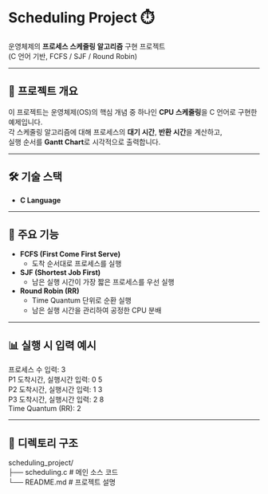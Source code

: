 # Scheduling Project ⏱️  
운영체제의 **프로세스 스케줄링 알고리즘** 구현 프로젝트  
(C 언어 기반, FCFS / SJF / Round Robin)

---

## 🚀 프로젝트 개요
이 프로젝트는 운영체제(OS)의 핵심 개념 중 하나인 **CPU 스케줄링**을 C 언어로 구현한 예제입니다.  
각 스케줄링 알고리즘에 대해 프로세스의 **대기 시간**, **반환 시간**을 계산하고,  
실행 순서를 **Gantt Chart**로 시각적으로 출력합니다.

---

## 🛠️ 기술 스택
- **C Language**  
---

## 📱 주요 기능
- **FCFS (First Come First Serve)**  
  - 도착 순서대로 프로세스를 실행  
- **SJF (Shortest Job First)**  
  - 남은 실행 시간이 가장 짧은 프로세스를 우선 실행  
- **Round Robin (RR)**  
  - Time Quantum 단위로 순환 실행  
  - 남은 실행 시간을 관리하여 공정한 CPU 분배  

---
## 📊 실행 시 입력 예시
프로세스 수 입력: 3  
  P1 도착시간, 실행시간 입력: 0 5  
  P2 도착시간, 실행시간 입력: 1 3  
  P3 도착시간, 실행시간 입력: 2 8  
  Time Quantum (RR): 2  
  
---

## 📂 디렉토리 구조  
scheduling_project/  
 ├── scheduling.c   # 메인 소스 코드  
 └── README.md      # 프로젝트 설명  
